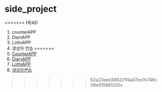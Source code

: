# side_project

<<<<<<< HEAD
1. counterAPP
1. DiartAPP
1. LottoAPP
1. 생성자 연습
=======
1. [CounterAPP](https://github.com/jyansol/side_project/tree/master/counterApp)
1. [DiaryAPP](https://github.com/jyansol/side_project/tree/master/DiaryApp)
1. [LottoAPP](https://github.com/jyansol/side_project/tree/master/Lotto)
1. [생성자연습](https://github.com/jyansol/side_project/tree/master/construntor_practice)
>>>>>>> 62a23aed388221f4a07ce7e746c08e415881220c
